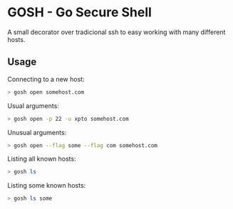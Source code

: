 # GOSH - Go Secure Shell

A small decorator over tradicional ssh to easy working with many different hosts.

## Usage

Connecting to a new host:
```bash
> gosh open somehost.com
```

Usual arguments:
```bash
> gosh open -p 22 -u xpto somehost.com
```

Unusual arguments:
```bash
> gosh open --flag some --flag com somehost.com
```

Listing all known hosts:
```bash
> gosh ls
```

Listing some known hosts:
```bash
> gosh ls some
```